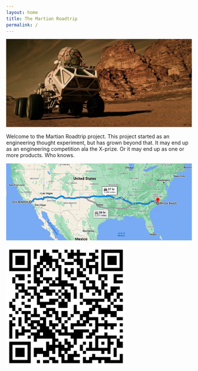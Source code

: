 ```yaml
---
layout: home
title: The Martian Roadtrip
permalink: /
---
```


![Martian Rover](/assets/images/rover1.png)

Welcome to the Martian Roadtrip project. This project started as an engineering thought experiment, but has grown beyond that.  It may end up as an engineering competition ala the X-prize.  Or it may end up as one or more products.  Who knows.

![Martian Rover](/assets/images/TripPlan1.png)

![Martian Rover](/assets/images/qrcode.jpeg)




